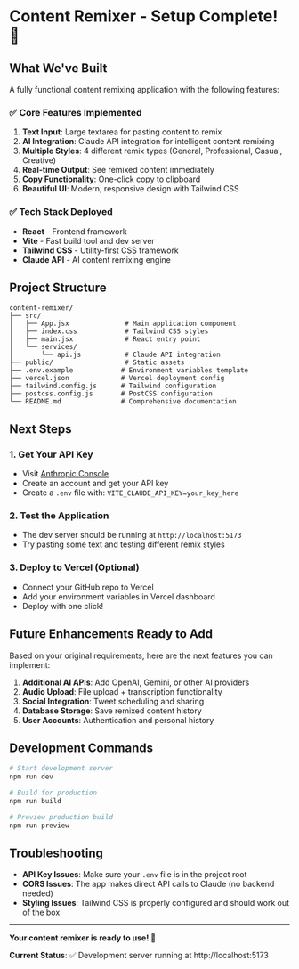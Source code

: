 # Content Remixer - Setup Complete! 🎉

## What We've Built

A fully functional content remixing application with the following features:

### ✅ Core Features Implemented
1. **Text Input**: Large textarea for pasting content to remix
2. **AI Integration**: Claude API integration for intelligent content remixing
3. **Multiple Styles**: 4 different remix types (General, Professional, Casual, Creative)
4. **Real-time Output**: See remixed content immediately
5. **Copy Functionality**: One-click copy to clipboard
6. **Beautiful UI**: Modern, responsive design with Tailwind CSS

### ✅ Tech Stack Deployed
- **React** - Frontend framework
- **Vite** - Fast build tool and dev server
- **Tailwind CSS** - Utility-first CSS framework
- **Claude API** - AI content remixing engine

## Project Structure

```
content-remixer/
├── src/
│   ├── App.jsx              # Main application component
│   ├── index.css            # Tailwind CSS styles
│   ├── main.jsx             # React entry point
│   └── services/
│       └── api.js           # Claude API integration
├── public/                  # Static assets
├── .env.example            # Environment variables template
├── vercel.json             # Vercel deployment config
├── tailwind.config.js      # Tailwind configuration
├── postcss.config.js       # PostCSS configuration
└── README.md               # Comprehensive documentation
```

## Next Steps

### 1. Get Your API Key
- Visit [Anthropic Console](https://console.anthropic.com)
- Create an account and get your API key
- Create a `.env` file with: `VITE_CLAUDE_API_KEY=your_key_here`

### 2. Test the Application
- The dev server should be running at `http://localhost:5173`
- Try pasting some text and testing different remix styles

### 3. Deploy to Vercel (Optional)
- Connect your GitHub repo to Vercel
- Add your environment variables in Vercel dashboard
- Deploy with one click!

## Future Enhancements Ready to Add

Based on your original requirements, here are the next features you can implement:

1. **Additional AI APIs**: Add OpenAI, Gemini, or other AI providers
2. **Audio Upload**: File upload + transcription functionality
3. **Social Integration**: Tweet scheduling and sharing
4. **Database Storage**: Save remixed content history
5. **User Accounts**: Authentication and personal history

## Development Commands

```bash
# Start development server
npm run dev

# Build for production
npm run build

# Preview production build
npm run preview
```

## Troubleshooting

- **API Key Issues**: Make sure your `.env` file is in the project root
- **CORS Issues**: The app makes direct API calls to Claude (no backend needed)
- **Styling Issues**: Tailwind CSS is properly configured and should work out of the box

---

**Your content remixer is ready to use! 🚀**

**Current Status**: ✅ Development server running at http://localhost:5173 
